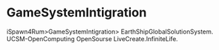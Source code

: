 GameSystemIntigration
=====================

iSpawn4Rum>GameSystemIntigration> EarthShipGlobalSolutionSystem. UCSM-OpenComputing OpenSourse LiveCreate.InfiniteLife.
